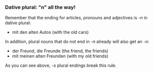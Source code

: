 ### Dative plural: "n" all the way!

Remember that the ending for articles, pronouns and adjectives is *-n* in dative plural:

* mit de*n* alte*n* Autos (with the old cars)

In addition, plural nouns that do not end in *-n* already will also get an *-n*:

* der Freund, die Freunde (the friend, the friends)
* mit meine*n* alte*n* Freunde*n* (with my old friends)

As you can see above, *-s* plural endings break this rule.